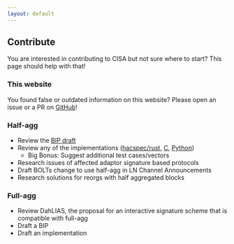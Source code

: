 ```yaml
---
layout: default
---
```


## Contribute

You are interested in contributing to CISA but not sure where to start? This
page should help with that!

### This website

You found false or outdated information on this website? Please open an issue
or a PR on [GitHub](https://github.com/fjahr/cisa-research)!

### Half-agg

- Review the [BIP draft](https://github.com/BlockstreamResearch/cross-input-aggregation/blob/master/half-aggregation.mediawiki)
- Review any of the implementations ([hacspec/rust](https://github.com/BlockstreamResearch/cross-input-aggregation/tree/master/hacspec-halfagg),
  [C](https://github.com/BlockstreamResearch/secp256k1-zkp/pull/261),
  [Python](https://github.com/fjahr/cisa-playground/blob/main/halfagg.py))
    - Big Bonus: Suggest additional test cases/vectors
- Research issues of affected adaptor signature based protocols
- Draft BOLTs change to use half-agg in LN Channel Announcements
- Research solutions for reorgs with half aggregated blocks

### Full-agg

- Review DahLIAS, the proposal for an interactive signature scheme that is compatible with full-agg
- Draft a BIP
- Draft an implementation


